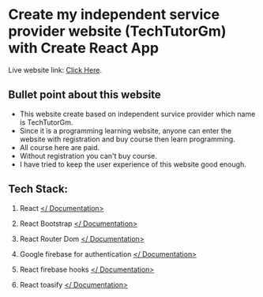 # Create my independent service provider website (TechTutorGm) with Create React App

Live website link: [Click Here]().

## Bullet point about this website

* This website create based on independent survice provider which name is TechTutorGm.
* Since it is a programming learning website, anyone can enter the website with registration and buy course then learn programming.
* All course here are paid.
* Without registration you can't buy course.
* I have tried to keep the user experience of this website good enough.

## Tech Stack:

1.  React [</ Documentation>](https://reactjs.org/docs/getting-started.html)
    
2.  React Bootstrap [</ Documentation>](https://react-bootstrap.github.io/getting-started/introduction)
    
3.  React Router Dom [</ Documentation>](https://reactrouter.com/docs/en/v6/getting-started/overview)

4. Google firebase for authentication [</ Documentation>](https://console.firebase.google.com/u/0/)

5. React firebase hooks [</ Documentation>](https://github.com/csfrequency/react-firebase-hooks)

6. React toasify [</ Documentation>](https://www.npmjs.com/package/react-toastify)